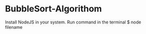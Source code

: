 # BubbleSort-Algorithom

Install NodeJS in your system.
Run command in the terminal 
$ node filename
